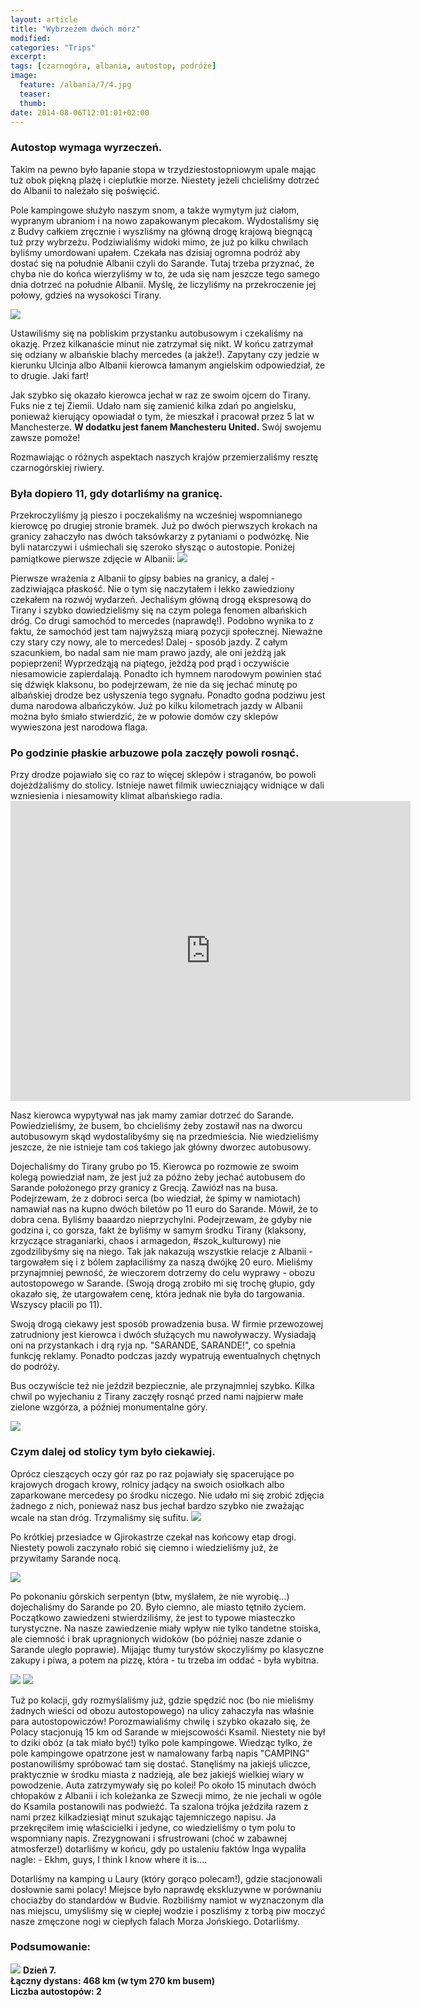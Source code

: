 ```yaml
---
layout: article
title: "Wybrzeżem dwóch mórz"
modified:
categories: "Trips"
excerpt:
tags: [czarnogóra, albania, autostop, podróże]
image:
  feature: /albania/7/4.jpg
  teaser:
  thumb:
date: 2014-08-06T12:01:01+02:00
---
```


<div class="notice"><h3>Autostop wymaga wyrzeczeń. </h3></div>

Takim na pewno było łapanie stopa w trzydziestostopniowym upale mając tuż obok piękną plażę i cieplutkie morze. Niestety jeżeli chcieliśmy dotrzeć do Albanii to należało się poświęcić.

Pole kampingowe służyło naszym snom, a także wymytym już ciałom, wypranym ubraniom i na nowo zapakowanym plecakom. Wydostaliśmy się z Budvy całkiem zręcznie i wyszliśmy na główną drogę krajową biegnącą tuż przy wybrzeżu. Podziwialiśmy widoki mimo, że już po kilku chwilach byliśmy umordowani upałem. Czekała nas dzisiaj ogromna podróż aby dostać się na południe Albanii czyli do Sarande. Tutaj trzeba przyznać, że chyba nie do końca wierzyliśmy w to, że uda się nam jeszcze tego samego dnia dotrzeć na południe Albanii. Myślę, że liczyliśmy na przekroczenie jej połowy, gdzieś na wysokości Tirany.

<img src="http://nikodamn.github.io/images/albania/7/5.jpg">

Ustawiliśmy się na pobliskim przystanku autobusowym i czekaliśmy na okazję. Przez kilkanaście minut nie zatrzymał się nikt. W końcu zatrzymał się odziany w albańskie blachy mercedes (a jakże!). Zapytany czy jedzie w kierunku Ulcinja albo Albanii kierowca łamanym angielskim odpowiedział, że to drugie. Jaki fart!

Jak szybko się okazało kierowca jechał w raz ze swoim ojcem do Tirany. Fuks nie z tej Ziemii. Udało nam się zamienić kilka zdań po angielsku, ponieważ kierujący opowiadał o tym, że mieszkał i pracował przez 5 lat w Manchesterze. <b>W dodatku jest fanem Manchesteru United.</b> Swój swojemu zawsze pomoże!

Rozmawiając o różnych aspektach naszych krajów przemierzaliśmy resztę czarnogórskiej riwiery.

<div class="notice"><h3>Była dopiero 11, gdy dotarliśmy na granicę.</h3></div> 
Przekroczyliśmy ją pieszo i poczekaliśmy na wcześniej wspomnianego kierowcę po drugiej stronie bramek. Już po dwóch pierwszych krokach na granicy zahaczyło nas dwóch taksówkarzy z pytaniami o podwózkę. Nie byli natarczywi i uśmiechali się szeroko słysząc o autostopie. Poniżej pamiątkowe pierwsze zdjęcie w Albanii:

<img src="http://nikodamn.github.io/images/albania/7/6.jpg">

Pierwsze wrażenia z Albanii to gipsy babies na granicy, a dalej - zadziwiająca płaskość. Nie o tym się naczytałem i lekko zawiedziony czekałem na rozwój wydarzeń. Jechaliśym główną drogą ekspresową do Tirany i szybko dowiedzieliśmy się na czym polega fenomen albańskich dróg. Co drugi samochód to mercedes (naprawdę!). Podobno wynika to z faktu, że samochód jest tam najwyższą miarą pozycji społecznej. Nieważne czy stary czy nowy, ale to mercedes! Dalej - sposób jazdy. Z całym szacunkiem, bo nadal sam nie mam prawo jazdy, ale oni jeżdżą jak popieprzeni! Wyprzedząją na piątego, jeżdżą pod prąd i oczywiście niesamowicie zapierdalają. Ponadto ich hymnem narodowym powinien stać się dźwięk klaksonu, bo podejrzewam, że nie da się jechać minutę po albańskiej drodze bez usłyszenia tego sygnału. Ponadto godna podziwu jest duma narodowa albańczyków. Już po kilku kilometrach jazdy w Albanii można było śmiało stwierdzić, że w połowie domów czy sklepów wywieszona jest narodowa flaga.

<div class="notice"><h3>
Po godzinie płaskie arbuzowe pola zaczęły powoli rosnąć.
</h3></div>
Przy drodze pojawiało się co raz to więcej sklepów i straganów, bo powoli dojeżdżaliśmy do stolicy. Istnieje nawet filmik uwieczniający widniące w dali wzniesienia i niesamowity klimat albańskiego radia.

<iframe width="640" height="480" src="https://www.youtube.com/embed/Dg22IEZylzQ" frameborder="0" allowfullscreen></iframe>

Nasz kierowca wypytywał nas jak mamy zamiar dotrzeć do Sarande. Powiedzieliśmy, że busem, bo chcieliśmy żeby zostawił nas na dworcu autobusowym skąd wydostalibyśmy się na przedmieścia. Nie wiedzieliśmy jeszcze, że nie istnieje tam coś takiego jak główny dworzec autobusowy.

Dojechaliśmy do Tirany grubo po 15. Kierowca po rozmowie ze swoim kolegą powiedział nam, że jest już za późno żeby jechać autobusem do Sarande położonego przy granicy z Grecją. Zawiózł nas na busa. Podejrzewam, że z dobroci serca (bo wiedział, że śpimy w namiotach) namawiał nas na kupno dwóch biletów po 11 euro do Sarande. Mówił, że to dobra cena. Byliśmy baaardzo nieprzychylni. Podejrzewam, że gdyby nie godzina i, co gorsza, fakt że byliśmy w samym środku Tirany (klaksony, krzyczące straganiarki, chaos i armagedon, #szok_kulturowy) nie zgodzilibyśmy się na niego. Tak jak nakazują wszystkie relacje z Albanii - targowałem się i z bólem zapłaciliśmy za naszą dwójkę 20 euro. Mieliśmy przynajmniej pewność, że wieczorem dotrzemy do celu wyprawy - obozu autostopowego w Sarande. (Swoją drogą zrobiło mi się trochę głupio, gdy okazało się, że utargowałem cenę, która jednak nie była do targowania. Wszyscy płacili po 11).

Swoją drogą ciekawy jest sposób prowadzenia busa. W firmie przewozowej zatrudniony jest kierowca i dwóch służących mu nawoływaczy. Wysiadają oni na przystankach i drą ryja np. "SARANDE, SARANDE!", co spełnia funkcję reklamy. Ponadto podczas jazdy wypatrują ewentualnych chętnych do podróży.

Bus oczywiście też nie jeździł bezpiecznie, ale przynajmniej szybko. Kilka chwil po wyjechaniu z Tirany zaczęły rosnąć przed nami najpierw małe zielone wzgórza, a później monumentalne góry.


<img src="http://nikodamn.github.io/images/albania/7/7.jpg">

<div class="notice"><h3>Czym dalej od stolicy tym było ciekawiej.</h3></div> 
Oprócz cieszących oczy gór raz po raz pojawiały się spacerujące po krajowych drogach krowy, rolnicy jadący na swoich osiołkach albo zaparkowane mercedesy po środku niczego. Nie udało mi się zrobić zdjęcia żadnego z nich, ponieważ nasz bus jechał bardzo szybko nie zważając wcale na stan dróg. Trzymaliśmy się sufitu.

<img src="http://nikodamn.github.io/images/albania/7/1.jpg">

Po krótkiej przesiadce w Gjirokastrze czekał nas końcowy etap drogi. Niestety powoli zaczynało robić się ciemno i wiedzieliśmy już, że przywitamy Sarande nocą.

<img src="http://nikodamn.github.io/images/albania/7/2.jpg">

Po pokonaniu górskich serpentyn (btw, myślałem, że nie wyrobię...) dojechaliśmy do Sarande po 20. Było ciemno, ale miasto tętniło życiem. Początkowo zawiedzeni stwierdziliśmy, że jest to typowe miasteczko turystyczne. Na nasze zawiedzenie miały wpływ nie tylko tandetne stoiska, ale ciemność i brak upragnionych widoków (bo później nasze zdanie o Sarande uległo poprawie). Mijając tłumy turystów skoczyliśmy po klasyczne zakupy i piwa, a potem na pizzę, która - tu trzeba im oddać - była wybitna.


<img src="http://nikodamn.github.io/images/albania/7/8.jpg">
<img src="http://nikodamn.github.io/images/albania/7/3.jpg">

Tuż po kolacji, gdy rozmyślaliśmy już, gdzie spędzić noc (bo nie mieliśmy żadnych wieści od obozu autostopowego) na ulicy zahaczyła nas właśnie para autostopowiczów! Porozmawialiśmy chwilę i szybko okazało się, że Polacy stacjonują 15 km od Sarande w miejscowośći Ksamil. Niestety nie był to dziki obóz (a tak miało być!) tylko pole kampingowe. Wiedząc tylko, że pole kampingowe opatrzone jest w namalowany farbą napis "CAMPING" postanowiliśmy spróbować tam się dostać. Stanęliśmy na jakiejś uliczce, praktycznie w środku miasta z nadzieją, ale bez jakiejś wielkiej wiary w powodzenie. Auta zatrzymywały się po kolei! Po około 15 minutach dwóch chłopaków z Albanii i ich koleżanka ze Szwecji mimo, że nie jechali w ogóle do Ksamila postanowili nas podwieźć. Ta szalona trójka jeździła razem z nami przez kilkadziesiąt minut szukając tajemniczego napisu. Ja przekręciłem imię właścicielki i jedyne, co wiedzieliśmy o tym polu to wspomniany napis. Zrezygnowani i sfrustrowani (choć w zabawnej atmosferze!) dotarliśmy w końcu, gdy po ustaleniu faktów Inga wypaliła nagle: - Ekhm, guys, I think I know where it is....

Dotarliśmy na kamping u Laury (który gorąco polecam!), gdzie stacjonowali dosłownie sami polacy! Miejsce było naprawdę ekskluzywne w porównaniu chociażby do standardów w Budvie. Rozbiliśmy namiot w wyznaczonym dla nas miejscu, umyśliśmy się w ciepłej wodzie i poszliśmy z torbą piw moczyć nasze zmęczone nogi w ciepłych falach Morza Jońskiego. Dotarliśmy.


<div class="notice"><h3>
Podsumowanie:
</h3></div>

<img src="http://nikodamn.github.io/images/albania/7/podsumowanie.png">

<b>
Dzień 7. <br>
Łączny dystans: 468 km (w tym 270 km busem) <br>
Liczba autostopów: 2
</b>